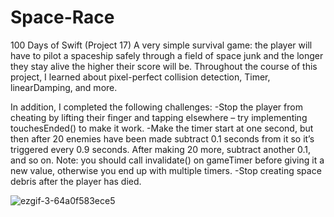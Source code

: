 # Space-Race
100 Days of Swift (Project 17) A very simple survival game: the player will have to pilot a spaceship safely through a field of space junk and the longer they 
stay alive the higher their score will be. Throughout the course of this project, I learned about pixel-perfect collision detection, Timer, linearDamping, and more.

In addition, I completed the following challenges: 
-Stop the player from cheating by lifting their finger and tapping elsewhere – try implementing touchesEnded() to make it work.
-Make the timer start at one second, but then after 20 enemies have been made subtract 0.1 seconds from it so it’s triggered every 0.9 seconds. After making 20 more,
subtract another 0.1, and so on. Note: you should call invalidate() on gameTimer before giving it a new value, otherwise you end up with multiple timers.
-Stop creating space debris after the player has died.

![ezgif-3-64a0f583ece5](https://user-images.githubusercontent.com/42749527/111710830-d4799180-8820-11eb-963e-e417bc0a81d4.gif)
